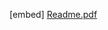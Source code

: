  [embed] [Readme.pdf](https://github.com/Uttamkannantha/Image-Subsampling---Scaling---Antialiasing/files/10689177/Readme.pdf)
